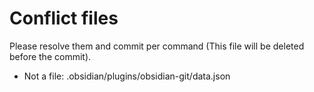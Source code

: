 # Conflict files
Please resolve them and commit per command (This file will be deleted before the commit).
- Not a file: .obsidian/plugins/obsidian-git/data.json